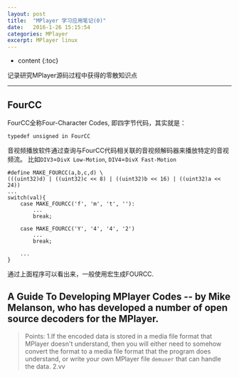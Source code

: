 ```yaml
---
layout: post
title:  "MPlayer 学习应用笔记(0)"
date:   2016-1-26 15:15:54
categories: MPlayer
excerpt: MPlayer linux
---
```


* content
{:toc}

记录研究MPlayer源码过程中获得的零散知识点

---

## FourCC

FourCC全称Four-Character Codes, 即四字节代码，其实就是：
<pre><code>typedef unsigned in FourCC
</code></pre>
音视频播放软件通过查询与FourCC代码相关联的音视频解码器来播放特定的音视频流。
比如`DIV3`=`DivX Low-Motion`, `DIV4`=`DivX Fast-Motion`
<pre><code>#define MAKE_FOURCC(a,b,c,d) \
(((uint32)d) | ((uint32)c << 8) | ((uint32)b << 16) | ((uint32)a << 24))
...
switch(val){
	case MAKE_FOURCC('f', 'm', 't', ''):
		...
		break;
		
	case MAKE_FOURCC('Y', '4', '4', '2')
		...
		break;
		
	...
}</code></pre>
通过上面程序可以看出来，一般使用宏生成FOURCC.

## A Guide To Developing MPlayer Codes -- by Mike Melanson, who has developed a number of open source decoders for the MPlayer.

> Points:
> 1.If the encoded data is stored in a media file format that MPlayer doesn't understand, then you will either need to 
> somehow convert the format to a media file format that the program does understand, or write your own MPlayer file `demuxer`
> that can handle the data.
> 2.vv













